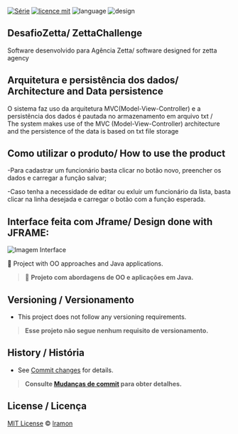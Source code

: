 

[![Série](https://img.shields.io/badge/lramon2001-DesafioZetta-orange)](https://github.com/lramon2001/DesafioZetta)
[![licence mit](https://img.shields.io/badge/licence-MIT-blue.svg)](https://github.com/lramon2001/DesafioZetta/blob/main/LICENSE)
![language](https://img.shields.io/badge/java-only-blue)
![design](https://img.shields.io/badge/jframe-blue)

## DesafioZetta/ ZettaChallenge
Software desenvolvido para Agência Zetta/ software designed for zetta agency
## Arquitetura e persistência dos dados/ Architecture and Data persistence
O sistema faz uso da arquitetura MVC(Model-View-Controller) e a persistência dos dados é pautada no armazenamento em arquivo txt /   
The system makes use of the MVC (Model-View-Controller) architecture and the persistence of the data is based on txt file storage
## Como utilizar o produto/ How to use the product
-Para cadastrar um funcionário basta clicar no botão novo, preencher os dados e carregar a função salvar;

-Caso tenha a necessidade de editar ou exluir um funcionário da lista, basta clicar na linha desejada e carregar o botão com a função esperada.

## Interface feita com Jframe/ Design done with JFRAME:
![Imagem Interface](https://github.com/lramon2001/DesafioZetta/blob/master/Interface.png)




:rocket: Project with OO approaches and Java applications. 

> :rocket: **Projeto com abordagens de OO e aplicações em Java.**


## Versioning / Versionamento
- This project does not follow any versioning requirements.

> **Esse projeto não segue nenhum requisito de versionamento.**

## History / História
- See [Commit changes](https://github.com/lramon2001/DesafioZetta/commits/main) for details.

> **Consulte [Mudanças de commit](https://github.com/lramon2001/DesafioZetta/commits/main) para obter detalhes.**

## License / Licença
[MIT License](https://github.com/Maiconrq/INMTE/blob/main/LICENSE) © [lramon](https://github.com/lramon2001)

